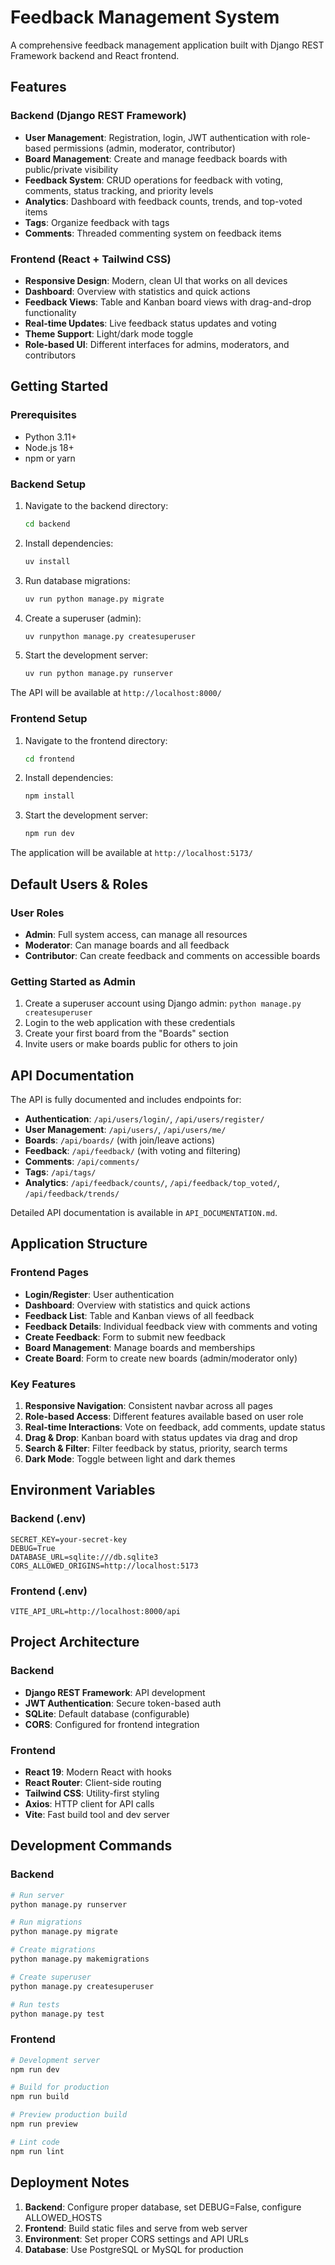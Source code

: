 # Feedback Management System

A comprehensive feedback management application built with Django REST Framework backend and React frontend.

## Features

### Backend (Django REST Framework)
- **User Management**: Registration, login, JWT authentication with role-based permissions (admin, moderator, contributor)
- **Board Management**: Create and manage feedback boards with public/private visibility
- **Feedback System**: CRUD operations for feedback with voting, comments, status tracking, and priority levels
- **Analytics**: Dashboard with feedback counts, trends, and top-voted items
- **Tags**: Organize feedback with tags
- **Comments**: Threaded commenting system on feedback items

### Frontend (React + Tailwind CSS)
- **Responsive Design**: Modern, clean UI that works on all devices
- **Dashboard**: Overview with statistics and quick actions
- **Feedback Views**: Table and Kanban board views with drag-and-drop functionality
- **Real-time Updates**: Live feedback status updates and voting
- **Theme Support**: Light/dark mode toggle
- **Role-based UI**: Different interfaces for admins, moderators, and contributors

## Getting Started

### Prerequisites
- Python 3.11+
- Node.js 18+
- npm or yarn

### Backend Setup

1. Navigate to the backend directory:
   ```bash
   cd backend
   ```

2. Install dependencies:
   ```bash
   uv install
   ```

3. Run database migrations:
   ```bash
   uv run python manage.py migrate
   ```

4. Create a superuser (admin):
   ```bash
   uv runpython manage.py createsuperuser
   ```

5. Start the development server:
   ```bash
   uv run python manage.py runserver
   ```

The API will be available at `http://localhost:8000/`

### Frontend Setup

1. Navigate to the frontend directory:
   ```bash
   cd frontend
   ```

2. Install dependencies:
   ```bash
   npm install
   ```

3. Start the development server:
   ```bash
   npm run dev
   ```

The application will be available at `http://localhost:5173/`

## Default Users & Roles

### User Roles
- **Admin**: Full system access, can manage all resources
- **Moderator**: Can manage boards and all feedback
- **Contributor**: Can create feedback and comments on accessible boards

### Getting Started as Admin
1. Create a superuser account using Django admin: `python manage.py createsuperuser`
2. Login to the web application with these credentials
3. Create your first board from the "Boards" section
4. Invite users or make boards public for others to join

## API Documentation

The API is fully documented and includes endpoints for:

- **Authentication**: `/api/users/login/`, `/api/users/register/`
- **User Management**: `/api/users/`, `/api/users/me/`
- **Boards**: `/api/boards/` (with join/leave actions)
- **Feedback**: `/api/feedback/` (with voting and filtering)
- **Comments**: `/api/comments/`
- **Tags**: `/api/tags/`
- **Analytics**: `/api/feedback/counts/`, `/api/feedback/top_voted/`, `/api/feedback/trends/`

Detailed API documentation is available in `API_DOCUMENTATION.md`.

## Application Structure

### Frontend Pages
- **Login/Register**: User authentication
- **Dashboard**: Overview with statistics and quick actions
- **Feedback List**: Table and Kanban views of all feedback
- **Feedback Details**: Individual feedback view with comments and voting
- **Create Feedback**: Form to submit new feedback
- **Board Management**: Manage boards and memberships
- **Create Board**: Form to create new boards (admin/moderator only)

### Key Features
1. **Responsive Navigation**: Consistent navbar across all pages
2. **Role-based Access**: Different features available based on user role
3. **Real-time Interactions**: Vote on feedback, add comments, update status
4. **Drag & Drop**: Kanban board with status updates via drag and drop
5. **Search & Filter**: Filter feedback by status, priority, search terms
6. **Dark Mode**: Toggle between light and dark themes

## Environment Variables

### Backend (.env)
```
SECRET_KEY=your-secret-key
DEBUG=True
DATABASE_URL=sqlite:///db.sqlite3
CORS_ALLOWED_ORIGINS=http://localhost:5173
```

### Frontend (.env)
```
VITE_API_URL=http://localhost:8000/api
```

## Project Architecture

### Backend
- **Django REST Framework**: API development
- **JWT Authentication**: Secure token-based auth
- **SQLite**: Default database (configurable)
- **CORS**: Configured for frontend integration

### Frontend
- **React 19**: Modern React with hooks
- **React Router**: Client-side routing
- **Tailwind CSS**: Utility-first styling
- **Axios**: HTTP client for API calls
- **Vite**: Fast build tool and dev server

## Development Commands

### Backend
```bash
# Run server
python manage.py runserver

# Run migrations
python manage.py migrate

# Create migrations
python manage.py makemigrations

# Create superuser
python manage.py createsuperuser

# Run tests
python manage.py test
```

### Frontend
```bash
# Development server
npm run dev

# Build for production
npm run build

# Preview production build
npm run preview

# Lint code
npm run lint
```

## Deployment Notes

1. **Backend**: Configure proper database, set DEBUG=False, configure ALLOWED_HOSTS
2. **Frontend**: Build static files and serve from web server
3. **Environment**: Set proper CORS settings and API URLs
4. **Database**: Use PostgreSQL or MySQL for production